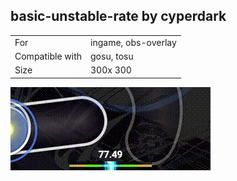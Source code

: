 ## basic-unstable-rate by cyperdark

|||
| ------------- | ------------- |
| For |  ingame, obs-overlay
| Compatible with |  gosu, tosu |
| Size |  300x 300 |


<img src="/assets/images/basic-unstable-rate.gif" />
